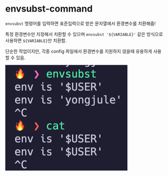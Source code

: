 # envsubst-command

`envsubst` 명령어를 입력하면 표준입력으로 받은 문자열에서 환경변수를 치환해줌!

특정 환경변수만 지정해서 치환할 수 있으며 `envsubst '${VARIABLE}'` 같은 방식으로 사용하면 `${VARIABLE}`만 치환함.

단순한 작업이지만, 각종 config 파일에서 환경변수를 지원하지 않을때 유용하게 사용할 수 있음. 

![envsubst example](/image/envsubst.png)



